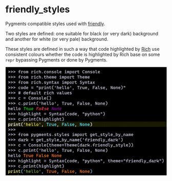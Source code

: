 # friendly_styles

Pygments compatible styles used with [friendly](https://github.com/friendly-traceback/friendly).

Two styles are defined: one suitable for black (or very dark) background
and another for white (or very pale) background. 

These styles are defined in such a way that code highlighted by 
[Rich](https://github.com/willmcgugan/rich) use consistent colours whether
the code is highlighted by Rich base on some `repr` bypassing Pygments
or done by Pygments.

![Example of highlighting](example.png)
